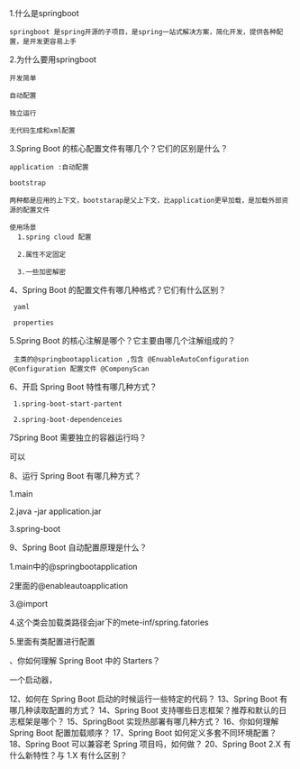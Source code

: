 1.什么是springboot

    springboot 是spring开源的子项目，是spring一站式解决方案，简化开发，提供各种配置，是开发更容易上手
    
2.为什么要用springboot

    开发简单
    
    自动配置
    
    独立运行
    
    无代码生成和xml配置
    
    
    
3.Spring Boot 的核心配置文件有哪几个？它们的区别是什么？ 
   
    application :自动配置
    
    bootstrap
    
    两种都是应用的上下文，bootstarap是父上下文，比application更早加载，是加载外部资源的配置文件
    
    使用场景
      1.spring cloud 配置
      
      2.属性不定固定
      
      3.一些加密解密



4、Spring Boot 的配置文件有哪几种格式？它们有什么区别？
   
     yaml
     
     properties
     
     
5.Spring Boot 的核心注解是哪个？它主要由哪几个注解组成的？
    
     主类的@springbootapplication ,包含 @EnuableAutoConfiguration  @Configuration 配置文件 @ComponyScan

6、开启 Spring Boot 特性有哪几种方式？

     1.spring-boot-start-partent
     
     2.spring-boot-dependenceies
    
7Spring Boot 需要独立的容器运行吗？

 可以
 
8、运行 Spring Boot 有哪几种方式？
   
   1.main
   
   2.java -jar application.jar
   
   3.spring-boot
   
9、Spring Boot 自动配置原理是什么？
   
   1.main中的@springbootapplication
   
   2里面的@enableautoapplication
   
   3.@import 
   
   4.这个类会加载类路径会jar下的mete-inf/spring.fatories
   
   5.里面有类配置进行配置
   
   


、你如何理解 Spring Boot 中的 Starters？

  一个启动器，

12、如何在 Spring Boot 启动的时候运行一些特定的代码？
13、Spring Boot 有哪几种读取配置的方式？
14、Spring Boot 支持哪些日志框架？推荐和默认的日志框架是哪个？
15、SpringBoot 实现热部署有哪几种方式？
16、你如何理解 Spring Boot 配置加载顺序？
17、Spring Boot 如何定义多套不同环境配置？
18、Spring Boot 可以兼容老 Spring 项目吗，如何做？
20、Spring Boot 2.X 有什么新特性？与 1.X 有什么区别？
